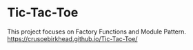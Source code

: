 # Tic-Tac-Toe
This project focuses on Factory Functions and Module Pattern.
https://crusoebirkhead.github.io/Tic-Tac-Toe/
